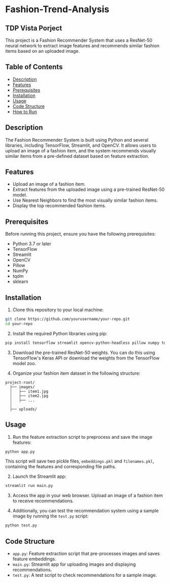 # Fashion-Trend-Analysis

## TDP Vista Porject

This project is a Fashion Recommender System that uses a ResNet-50 neural network to extract image features and recommends similar fashion items based on an uploaded image.

## Table of Contents

- [Description](#description)
- [Features](#features)
- [Prerequisites](#prerequisites)
- [Installation](#installation)
- [Usage](#usage)
- [Code Structure](#code-structure)
- [How to Run](#how-to-run)

## Description

The Fashion Recommender System is built using Python and several libraries, including TensorFlow, Streamlit, and OpenCV. It allows users to upload an image of a fashion item, and the system recommends visually similar items from a pre-defined dataset based on feature extraction.

## Features

- Upload an image of a fashion item.
- Extract features from the uploaded image using a pre-trained ResNet-50 model.
- Use Nearest Neighbors to find the most visually similar fashion items.
- Display the top recommended fashion items.

## Prerequisites

Before running this project, ensure you have the following prerequisites:

- Python 3.7 or later
- TensorFlow
- Streamlit
- OpenCV
- Pillow
- NumPy
- tqdm
- sklearn

## Installation

1. Clone this repository to your local machine:

```bash
git clone https://github.com/yourusername/your-repo.git
cd your-repo
```

2. Install the required Python libraries using pip:

```bash
pip install tensorflow streamlit opencv-python-headless pillow numpy tqdm scikit-learn
```

3. Download the pre-trained ResNet-50 weights. You can do this using TensorFlow's Keras API or download the weights from the TensorFlow model zoo.

4. Organize your fashion item dataset in the following structure:

```
project-root/
  ├── images/
  │   ├── item1.jpg
  │   ├── item2.jpg
  │   ├── ...
  │
  ├── uploads/
```

## Usage

1. Run the feature extraction script to preprocess and save the image features:

```bash
python app.py
```

This script will save two pickle files, `embeddings.pkl` and `filenames.pkl`, containing the features and corresponding file paths.

2. Launch the Streamlit app:

```bash
streamlit run main.py
```

3. Access the app in your web browser. Upload an image of a fashion item to receive recommendations.

4. Additionally, you can test the recommendation system using a sample image by running the `test.py` script:

```bash
python test.py
```

## Code Structure

- `app.py`: Feature extraction script that pre-processes images and saves feature embeddings.
- `main.py`: Streamlit app for uploading images and displaying recommendations.
- `test.py`: A test script to check recommendations for a sample image.
